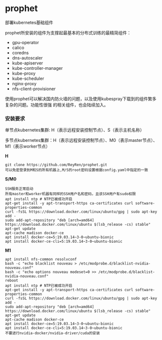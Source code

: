 # prophet
部署kubernetes基础组件

prophet所安装的组件为支撑起最基本的分布式训练的最精简组件：

- gpu-operator
- calico
- coredns
- dns-autoscaler
- kube-apiserver
- kube-controller-manager
- kube-proxy
- kube-scheduler
- nginx-proxy
- nfs-client-provisioner

使用prophet可以解决国内防火墙的问题，以及使用kubespray下载到的组件繁多复杂的问题。功能性很强
的相关组件，也会陆续加入。


### 安装要求

单节点kubernetes集群: H（表示远程安装控制节点）、S（表示主机名称）

多节点kubernetes集群：H（表示远程安装控制节点）、M0（表示master节点）、M1（表示worker节点）

**H**
```
git clone https://github.com/ReyRen/prophet.git
可以免密登录到M和S的所有机器上,M/S的root密码设置根据config.yaml中指定的一致
```
**S/M0**
```
SSH服务正常启动
所有master和worker机器有同样的SSH用户名和密码，且该SSH用户有sudo权限
apt install ntp # NTP已被成功开启
apt-get install -y apt-transport-https ca-certificates curl software-properties-common
curl -fsSL https://download.docker.com/linux/ubuntu/gpg | sudo apt-key add -
sudo add-apt-repository "deb [arch=amd64] https://download.docker.com/linux/ubuntu $(lsb_release -cs) stable"
apt-get update
apt-cache madison docker-ce
apt install docker-ce=5:19.03.14~3-0~ubuntu-bionic
apt install docker-ce-cli=5:19.03.14~3-0~ubuntu-bionic
```
**M1**
```
apt install nfs-common resolvconf
bash -c "echo blacklist nouveau > /etc/modprobe.d/blacklist-nvidia-nouveau.conf"
bash -c "echo options nouveau modeset=0 >> /etc/modprobe.d/blacklist-nvidia-nouveau.conf"
reboot
apt install ntp # NTP已被成功开启
apt-get install -y apt-transport-https ca-certificates curl software-properties-common
curl -fsSL https://download.docker.com/linux/ubuntu/gpg | sudo apt-key add -
sudo add-apt-repository "deb [arch=amd64] https://download.docker.com/linux/ubuntu $(lsb_release -cs) stable"
apt-get update
apt-cache madison docker-ce
apt install docker-ce=5:19.03.14~3-0~ubuntu-bionic
apt install docker-ce-cli=5:19.03.14~3-0~ubuntu-bionic
不要进行nvidia-docker/nvidia-driver/cuda的安装
```
